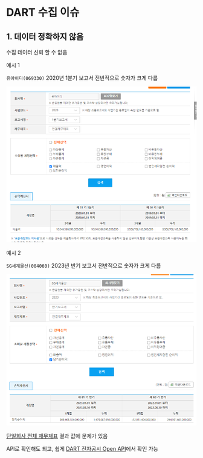 # DART 수집 이슈
## 1. 데이터 정확하지 않음 
수집 데이터 신뢰 할 수 없음 

예시 1

`유아이디(069330)` 2020년 1분기 보고서 전반적으로 숫자가 크게 다름 

![img.png](img.png)

예시 2 

`SG세계물산(004060)` 2023년 반기 보고서 전반적으로 숫자가 크게 다름 

![img_1.png](img_1.png)

[단일회사 전체 재무제표](https://opendart.fss.or.kr/guide/detail.do?apiGrpCd=DS003&apiId=2019020) 결과 값에 문제가 있음

API로 확인해도 되고, 쉽게 [DART 전자공시 Open API](https://opendart.fss.or.kr/disclosureinfo/fnltt/singlacnt/main.do)에서 확인 가능